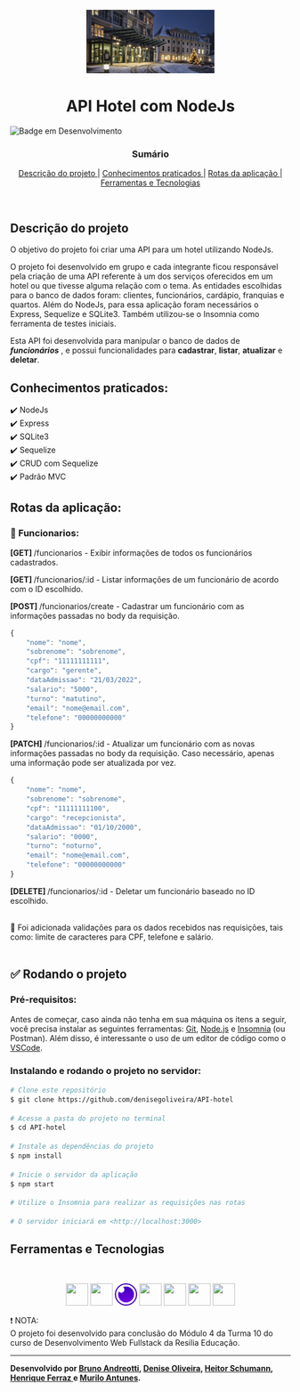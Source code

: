<p align="center">
    <img src="./img/hotel-img.jpg" alt="Hotel" width="230">
</p>

<h1 align="center"> API Hotel com NodeJs </h1> 


![Badge em Desenvolvimento](http://img.shields.io/static/v1?label=STATUS&message=EM%20DESENVOLVIMENTO&color=GREEN&style=for-the-badge)

<h3 align="center"> Sumário </h3>

<p align="center">
  <a href="#descrição-do-projeto"> Descrição do projeto </a> |
  <a href="#conhecimentos-praticados"> Conhecimentos praticados </a> |
  <a href="#rotas-da-aplicação"> Rotas da aplicação </a> |
  <a href="#ferramentas-e-tecnologias"> Ferramentas e Tecnologias </a>
</p>
<br>

## Descrição do projeto
O objetivo do projeto foi criar uma API para um hotel utilizando NodeJs. 

O projeto foi desenvolvido em grupo e cada integrante ficou responsável pela criação de uma API referente à um dos serviços oferecidos em um hotel ou que tivesse alguma relação com o tema. As entidades escolhidas para o banco de dados foram: clientes, funcionários, cardápio, franquias e quartos. Além do NodeJs, para essa aplicação foram necessários o Express, Sequelize e SQLite3. Também utilizou-se o Insomnia como ferramenta de testes iniciais.

Esta API foi desenvolvida para manipular o banco de dados de ***funcionários*** , e possui funcionalidades para **cadastrar**, **listar**, **atualizar** e **deletar**.
<br>

## Conhecimentos praticados:
:heavy_check_mark: NodeJs <br>
:heavy_check_mark: Express <br>
:heavy_check_mark: SQLite3 <br>
:heavy_check_mark: Sequelize <br>
:heavy_check_mark: CRUD com Sequelize <br>
:heavy_check_mark: Padrão MVC
<br>

## Rotas da aplicação:  

### :hotel: Funcionarios: <br>

<b>[GET] </b> /funcionarios - Exibir informações de todos os funcionários cadastrados.<br>

<b>[GET] </b> /funcionarios/:id - Listar informações de um funcionário de acordo com o ID escolhido.<br>

<b>[POST] </b> /funcionarios/create - Cadastrar um funcionário com as informações passadas no body da requisição.<br>

```javascript
{
    "nome": "nome",
    "sobrenome": "sobrenome",
    "cpf": "11111111111",
    "cargo": "gerente",
    "dataAdmissao": "21/03/2022",
    "salario": "5000",
    "turno": "matutino",
    "email": "nome@email.com",
    "telefone": "00000000000"
}
```

<b>[PATCH] </b> /funcionarios/:id - Atualizar um funcionário com as novas informações passadas no body da requisição. Caso necessário, apenas uma informação pode ser atualizada por vez.<br>

```javascript
{
    "nome": "nome",
    "sobrenome": "sobrenome",
    "cpf": "11111111100",
    "cargo": "recepcionista",
    "dataAdmissao": "01/10/2000",
    "salario": "0000",
    "turno": "noturno",
    "email": "nome@email.com",
    "telefone": "00000000000"
}
```

<b>[DELETE] </b> /funcionarios/:id - Deletar um funcionário baseado no ID escolhido.<br>
<br>


:pushpin: Foi adicionada validações para os dados recebidos nas requisições, tais como: limite de caracteres para CPF, telefone e salário.<br>
 <br>

## :white_check_mark: Rodando o projeto

### Pré-requisitos: <br>

Antes de começar, caso ainda não tenha em sua máquina os itens a seguir, você precisa instalar as seguintes ferramentas:
[Git](https://git-scm.com), [Node.js](https://nodejs.org/en/) e [Insomnia](https://insomnia.rest/download) (ou Postman). Além disso, é interessante o uso de um editor de código como o [VSCode](https://code.visualstudio.com/).

### Instalando e rodando o projeto no servidor:


```bash
# Clone este repositório
$ git clone https://github.com/denisegoliveira/API-hotel

# Acesse a pasta do projeto no terminal
$ cd API-hotel

# Instale as dependências do projeto
$ npm install

# Inicie o servidor da aplicação
$ npm start

# Utilize o Insomnia para realizar as requisições nas rotas

# O servidor iniciará em <http://localhost:3000>

```


## Ferramentas e Tecnologias 
<br>
<p align="center">
<a href="https://nodejs.org/en/"><img src="https://cdn.jsdelivr.net/gh/devicons/devicon/icons/nodejs/nodejs-original.svg" height="40" width="40" /></a> <a href="https://expressjs.com/pt-br/"><img src="https://cdn.jsdelivr.net/gh/devicons/devicon/icons/express/express-original-wordmark.svg" height="40" width="40" /></a> <a href="https://insomnia.rest/download"><img src="https://raw.githubusercontent.com/brunoandreotti/biblioteca-backend/79c23c6a4bdd0bc6cb95463ee47741f2226cb0b1/readme/insomnia.svg" height="40" width="40" /></a> <a href="https://sequelize.org"><img src="https://cdn.jsdelivr.net/gh/devicons/devicon/icons/sequelize/sequelize-original.svg" height="40" width="40" /></a> <a href="https://sqlite.org"><img src="https://cdn.worldvectorlogo.com/logos/sqlite.svg" height="40" width="40" /></a> <a href="https://git-scm.com/"><img src="https://cdn.jsdelivr.net/gh/devicons/devicon/icons/git/git-original.svg" height="40" width="40" /></a> <a href="https://code.visualstudio.com/"><img src="https://cdn.jsdelivr.net/gh/devicons/devicon/icons/vscode/vscode-original.svg" height="40" width="40" /></a>
</p>


:exclamation: NOTA:  
O projeto foi desenvolvido para conclusão do Módulo 4 da Turma 10 do curso de Desenvolvimento Web Fullstack da Resilia Educação.
<br>

---
**Desenvolvido por <a href="https://www.linkedin.com/in/bruno-andreotti/">Bruno Andreotti</a>, <a href="https://www.linkedin.com/in/denise-g-oliveira/">Denise Oliveira</a>, <a href="https://www.linkedin.com/in/heitorschumann/">Heitor Schumann</a>, <a href="https://www.linkedin.com/in/henrique-ferraz-a46123219/" > Henrique Ferraz </a> e <a href="https://www.linkedin.com/in/murilo-antunes-bb1143228/">Murilo Antunes</a>.** 
